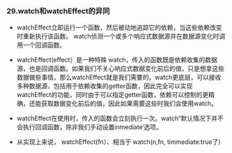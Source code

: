 ###  29.watch和watchEffect的异同

+ watchEffect立即运行一个函数，然后被动地追踪它的依赖，当这些依赖改变时重新执行该函数。 watch侦测一个或多个响应式数据源并在数据源变化时调用一个回调函数。

+  watchEffect(effect）是一种特殊 watch，传入的函数既是依赖收集的数据源，也是回调函数。如果我们不关心响应式数据变化前后的值，只是想拿这些数据做些事情，那么watchEffect就是我们需要的。watch更底层，可以接收多种数据源，包括用于依赖收集的getter函数，因此完全可以实现watchEffect的功能，同时由于可以指定getter函数，依赖可以控制的更精确，还能获取数据变化前后的值，因此如果需要这些时我们会使用watch。

+ watchEffect在使用时，传入的函数会立刻执行一次。watch“默认情况下并不会执行回调函数，除非我们手动设置inmediate‘选项。
+  从实现上来说， watchEffect(fn）、相当于 watch(n,fn, timmediate:true了）